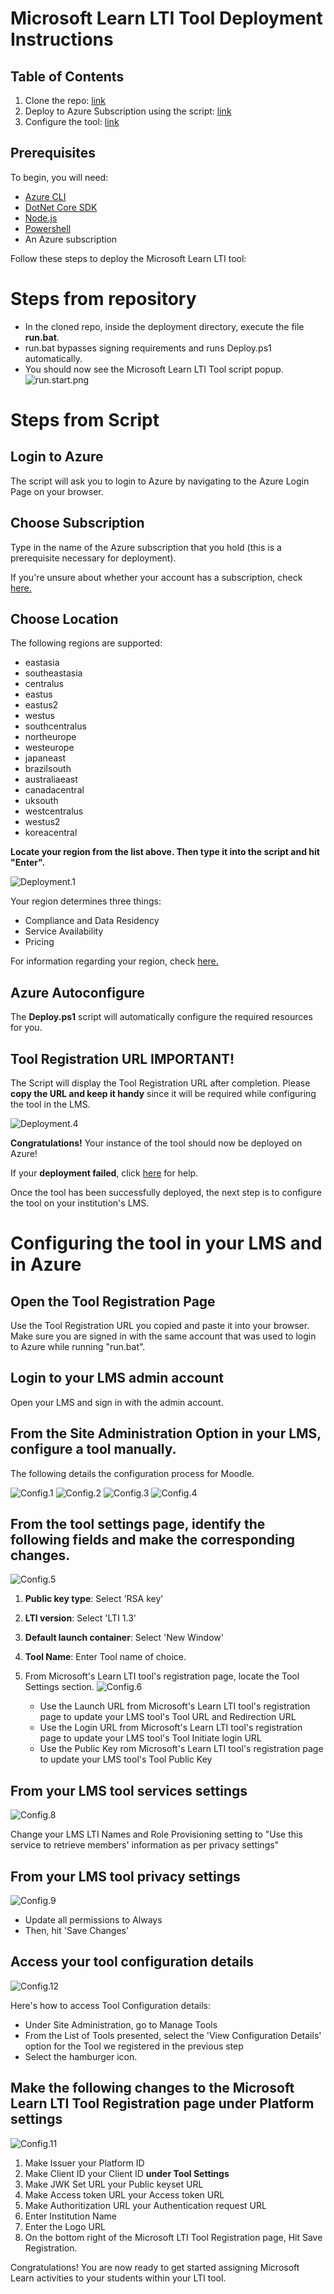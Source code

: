 # Microsoft Learn LTI Tool Deployment Instructions

## Table of Contents
1. Clone the repo: [link](#steps-from-repository)
2. Deploy to Azure Subscription using the script: [link](#steps-from-script)
3. Configure the tool: [link](#configuring-the-tool-in-your-lms-and-in-azure)

## Prerequisites
To begin, you will need:
- [Azure CLI](https://docs.microsoft.com/en-us/cli/azure/install-azure-cli?view=azure-cli-latest?WT.mc_id=learnlti-github-cxa)
- [DotNet Core SDK](https://dotnet.microsoft.com/download?WT.mc_id=learnlti-github-cxa)
- [Node.js](https://nodejs.org/en/download/)
- [Powershell](https://docs.microsoft.com/powershell/scripting/install/installing-powershell?view=powershell-7?WT.mc_id=learnlti-github-cxa)
- An Azure subscription

Follow these steps to deploy the Microsoft Learn LTI tool:

# Steps from repository
* In the cloned repo, inside the deployment directory, execute the file **run.bat**.
* run.bat bypasses signing requirements and runs Deploy.ps1 automatically.
* You should now see the Microsoft Learn LTI Tool script popup.
![run.start.png](./images/run.start.png)

# Steps from Script

## Login to Azure

The script will ask you to login to Azure by navigating to the Azure Login Page on your browser.

## Choose Subscription

Type in the name of the Azure subscription that you hold (this is a prerequisite necessary for deployment).

If you're unsure about whether your account has a subscription, check [here.](https://ms.portal.azure.com/#blade/Microsoft_Azure_Billing/SubscriptionsBlade??WT.mc_id=learnlti-github-cxa)

## Choose Location

The following regions are supported:
* eastasia
* southeastasia
* centralus
* eastus
* eastus2
* westus
* southcentralus
* northeurope
* westeurope
* japaneast
* brazilsouth
* australiaeast
* canadacentral
* uksouth
* westcentralus
* westus2
* koreacentral

**Locate your region from the list above. Then type it into the script and hit "Enter".**

![Deployment.1](./images/Deployment.1.jpg)

Your region determines three things:
* Compliance and Data Residency
* Service Availability
* Pricing

For information regarding your region, check [here.](https://azure.microsoft.com/global-infrastructure/geographies/?WT.mc_id=learnlti-github-cxa)

## Azure Autoconfigure

The **Deploy.ps1** script will automatically configure the required resources for you.

## Tool Registration URL IMPORTANT!

The Script will display the Tool Registration URL after completion. Please **copy the URL and keep it handy** since it will be required while configuring the tool in the LMS.

![Deployment.4](./images/Deployment.4.PNG)

**Congratulations!** Your instance of the tool should now be deployed on Azure! 

If your **deployment failed**, click [here](./TROUBLESHOOTING.md) for help.

Once the tool has been successfully deployed, the next step is to configure the tool on your institution's LMS.

# Configuring the tool in your LMS and in Azure

## Open the Tool Registration Page

Use the Tool Registration URL you copied and paste it into your browser. Make sure you are signed in with the same account that was used to login to Azure while running "run.bat".

## Login to your LMS admin account

Open your LMS and sign in with the admin account.

## From the Site Administration Option in your LMS, configure a tool manually.

The following details the configuration process for Moodle. 

![Config.1](./images/Config.1.PNG)
![Config.2](./images/Config.2.PNG)
![Config.3](./images/Config.3.PNG)
![Config.4](./images/Config.4.png)

## From the tool settings page, identify the following fields and make the corresponding changes.

![Config.5](./images/Config.5.png)
1. **Public key type**: Select 'RSA key'
2. **LTI version**: Select 'LTI 1.3'
3. **Default launch container**: Select 'New Window'
4. **Tool Name**: Enter Tool name of choice.


4. From Microsoft's Learn LTI tool's registration page, locate the Tool Settings section. 
![Config.6](./images/Config.6.png)
   * Use the Launch URL from Microsoft's Learn LTI tool's registration page to update your LMS tool's Tool URL and Redirection URL
   * Use the Login URL from Microsoft's Learn LTI tool's registration page to update your LMS tool's Tool Initiate login URL
   * Use the Public Key rom Microsoft's Learn LTI tool's registration page to update your LMS tool's Tool Public Key

## From your LMS tool services settings

![Config.8](./images/Config.8.png)

Change your LMS LTI Names and Role Provisioning setting to "Use this service to retrieve members' information as per privacy settings"

## From your LMS tool privacy settings

![Config.9](./images/Config.9.png)

* Update all permissions to Always
* Then, hit 'Save Changes' 

## Access your tool configuration details

![Config.12](./images/Config.12.PNG)

Here's how to access Tool Configuration details:
* Under Site Administration, go to Manage Tools
* From the List of Tools presented, select the 'View Configuration Details' option for the Tool we registered in the previous step
* Select the hamburger icon.


## Make the following changes to the Microsoft Learn LTI Tool Registration page under Platform settings
![Config.11](./images/Config.11.png)

1. Make Issuer your Platform ID
2. Make Client ID your Client ID **under Tool Settings**
3. Make JWK Set URL your Public keyset URL
4. Make Access token URL your Access token URL 
5. Make Authoritization URL your Authentication request URL
6. Enter Institution Name
7. Enter the Logo URL
8. On the bottom right of the Microsoft LTI Tool Registration page, Hit Save Registration.

Congratulations! You are now ready to get started assigning Microsoft Learn activities to your students within your LTI tool.
